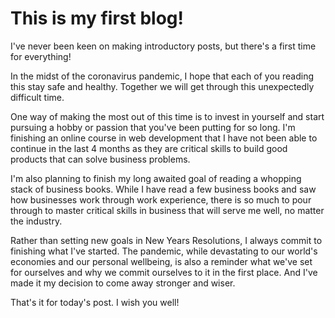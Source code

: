 # This is my first blog!

I've never been keen on making introductory posts, but there's a first time for everything!

In the midst of the coronavirus pandemic, I hope that each of you reading this stay safe and healthy. Together we will get through this unexpectedly difficult time.

One way of making the most out of this time is to invest in yourself and start pursuing a hobby or passion that you've been putting for so long. I'm finishing an online course in web development that I have not been able to continue in the last 4 months as they are critical skills to build good products that can solve business problems.

I'm also planning to finish my long awaited goal of reading a whopping stack of business books. While I have read a few business books and saw how businesses work through work experience, there is so much to pour through to master critical skills in business that will serve me well, no matter the industry.

Rather than setting new goals in New Years Resolutions, I always commit to finishing what I've started. The pandemic, while devastating to our world's economies and our personal wellbeing, is also a reminder what we've set for ourselves and why we commit ourselves to it in the first place. And I've made it my decision to come away stronger and wiser.

That's it for today's post. I wish you well!
